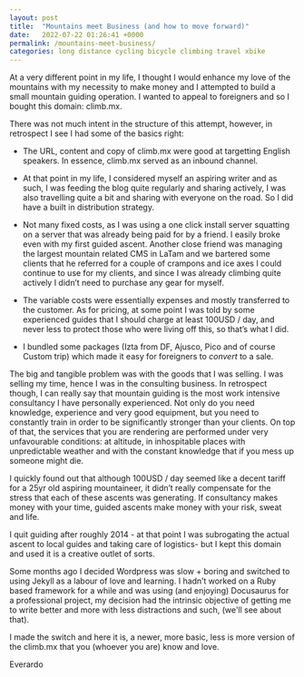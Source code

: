 ```yaml
---
layout: post
title:  "Mountains meet Business (and how to move forward)"
date:   2022-07-22 01:26:41 +0000
permalink: /mountains-meet-business/
categories: long distance cycling bicycle climbing travel xbike
---
```

<!-- ## climb.mx: a deconstruction of nothing -->

At a very different point in my life, I thought I would enhance my love of the mountains with my necessity to make money and I attempted to build a small mountain guiding operation. I wanted to appeal to foreigners and so I bought this domain: climb.mx.

There was not much intent in the structure of this attempt, however, in retrospect I see I had some of the basics right:

- The URL, content and copy of climb.mx were good at targetting English speakers. In essence, climb.mx served as an inbound channel.

- At that point in my life, I considered myself an aspiring writer and as such, I was feeding the blog quite regularly and sharing actively, I was also travelling quite a bit and sharing with everyone on the road. So I did have a built in distribution strategy.

- Not many fixed costs, as I was using a one click install server squatting on a server that was already being paid for by a friend. I easily broke even with my first guided ascent. Another close friend was managing the largest mountain related CMS in LaTam and we bartered some clients that he referred for a couple of crampons and ice axes I could continue to use for my clients, and since I was already climbing quite actively I didn’t need to purchase any gear for myself.

- The variable costs were essentially expenses and mostly transferred to the customer. As for pricing, at some point I was told by some experienced guides that I should charge at least 100USD / day, and never less to protect those who were living off this, so that’s what I did.

- I bundled some packages (Izta from DF, Ajusco, Pico and of course Custom trip) which made it easy for foreigners to _convert_ to a sale.

The big and tangible problem was with the goods that I was selling. I was selling my time, hence I was in the consulting business. In retrospect though, I can really say that mountain guiding is the most work intensive consultancy I have personally experienced. Not only do you need knowledge, experience and very good equipment, but you need to constantly train in order to be significantly stronger than your clients. On top of that, the services that you are rendering are performed under very unfavourable conditions: at altitude, in inhospitable places with unpredictable weather and with the constant knowledge that if you mess up someone might die.

I quickly found out that although 100USD / day seemed like a decent tariff for a 25yr old aspiring mountaineer, it didn’t really compensate for the stress that each of these ascents was generating. If consultancy makes money with your time, guided ascents make money with your risk, sweat and life.

I quit guiding after roughly 2014 - at that point I was subrogating the actual ascent to local guides and taking care of logistics- but I kept this domain and used it is a creative outlet of sorts.

Some months ago I decided Wordpress was slow + boring and switched to using Jekyll as a labour of love and learning. I hadn’t worked on a Ruby based framework for a while and was using (and enjoying) Docusaurus for a professional project, my decision had the intrinsic objective of getting me to write better and more with less distractions and such, (we'll see about that).

I made the switch and here it is, a newer, more basic, less is more version of the climb.mx that you (whoever you are) know and love.

Everardo